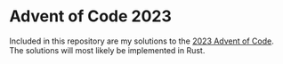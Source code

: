 # Advent of Code 2023

Included in this repository are my solutions to the [2023 Advent of Code](https://adventofcode.com/2023/). The solutions will most likely be implemented in Rust.
